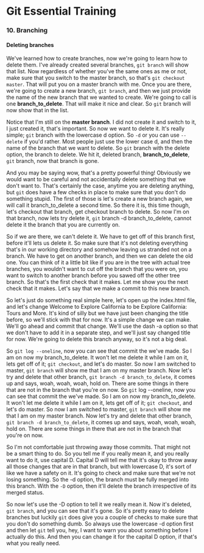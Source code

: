 # Git Essential Training

### 10. Branching

####  Deleting branches

We've learned how to create branches, now we're going to learn how to delete them. I've already created several branches, ```git branch``` will show that list. Now regardless of whether you've the same ones as me or not, make sure that you switch to the master branch, so that's ```git checkout master```. That will put you on a master branch with me. Once you are there, we're going to create a new branch, ```git branch```, and then we just provide the name of the new branch that we wanted to create. We're going to call is one __branch_to_delete__. That will make it nice and clear. So ```git``` branch will now show that in the list.

Notice that I'm still on the __master branch__. I did not create it and switch to it, I just created it, that's important. So now we want to delete it. It's really simple; ```git``` branch with the lowercase d option. So ```-d``` or you can use ```--delete``` if you'd rather. Most people just use the lower case d, and then the name of the branch that we want to delete. So ```git``` branch with the delete option, the branch to delete. We hit it, deleted branch, __branch_to_delete__, ```git``` branch, now that branch is gone.

And you may be saying wow, that's a pretty powerful thing! Obviously we would want to be careful and not accidentally delete something that we don't want to. That's certainly the case, anytime you are deleting anything, but ```git``` does have a few checks in place to make sure that you don't do something stupid. The first of those is let's create a new branch again, we will call it branch_to_delete a second time. So there it is, this time though, let's checkout that branch, get checkout branch to delete. So now I'm on that branch, now lets try delete it, ```git``` branch -d branch_to_delete, cannot delete it the branch that you are currently on.

So if we are there, we can't delete it. We have to get off of this branch first, before it'll lets us delete it. So make sure that it's not deleting everything that's in our working directory and somehow leaving us stranded not on a branch. We have to get on another branch, and then we can delete the old one. You can think of it a little bit like if you are in the tree with actual tree branches, you wouldn't want to cut off the branch that you were on, you want to switch to another branch before you sawed off the other tree branch. So that's the first check that it makes. Let me show you the next check that it makes. Let's say that we make a commit to this new branch.

So let's just do something real simple here, let's open up the index.html file, and let's change Welcome to Explore California to be Explore California: Tours and More. It's kind of silly but we have just been changing the title before, so we'll stick with that for now. It's a simple change we can make. We'll go ahead and commit that change. We'll use the dash -a option so that we don't have to add it in a separate step, and we'll just say changed title for now. We're going to delete this branch anyway, so it's not a big deal.

So ```git log --oneline```, now you can see that commit the we've made. So I am on now my branch_to_delete. It won't let me delete it while I am on it, lets get off of it; ```git checkout```, and let's do master. So now I am switched to master, ```git branch``` will show me that I am on my master branch. Now let's try and delete that other branch, ```git branch -d branch_to_delete```, it comes up and says, woah, woah, woah, hold on. There are some things in there that are not in the branch that you're on now.
So ```git``` log --oneline, now you can see that commit the we've made. So I am on now my branch_to_delete. It won't let me delete it while I am on it, lets get off of it; ```git checkout```, and let's do master. So now I am switched to master, ```git branch``` will show me that I am on my master branch. Now let's try and delete that other branch, ```git branch -d branch_to_delete```, it comes up and says, woah, woah, woah, hold on. There are some things in there that are not in the branch that you're on now.

So I'm not comfortable just throwing away those commits. That might not be a smart thing to do. So you tell me if you really mean it, and you really want to do it, use capital D. Capital D will tell me that it's okay to throw away all those changes that are in that branch, but with lowercase D, it's sort of like we have a safety on it. It's going to check and make sure that we're not losing something. So the -d option, the branch must be fully merged into this branch. With the ```-D``` option, then it'll delete the branch irrespective of its merged status.

So now let's use the -D option to tell it we really mean it. Now it's deleted, ```git branch```, and you can see that it's gone. So it's pretty easy to delete branches but luckily ```git``` does give you a couple of checks to make sure that you don't do something dumb. So always use the lowercase -d option first and then let ```git``` tell you, hey, I want to warn you about something before I actually do this. And then you can change it for the capital D option, if that's what you really need.
